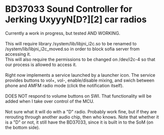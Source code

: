# BD37033 Sound Controller for Jerking UxyyyN[D?][2] car radios

Currently a work in progress, but tested AND WORKING.<br>
<br>
This will require library /system/lib/libjni_i2c.so to be renamed to /system/lib/libjni_i2c_moved.so in order to block sofia server from accessing it.<br>
This will also require the permissions to be changed on /dev/i2c-4 so that our process is allowed to access it.<br>
<br>
Right now implements a service launched by a launcher icon. The service provides buttons to vol+, vol-, enable/disable mixing, and swich between phone and AMFM radio mode (click the notification itself).<br>
<br>
DOES NOT respond to volume buttons on SWI. That functionality will be added when I take over control of the MCU.<br>
<br>
Not sure what it will do with a "D" radio. Probably work fine, but if they are rerouting through another audio chip, then who knows. Note that whether it is a "D" or not, it still have the BD37033, since it is built in to the SoM (on the bottom side).
